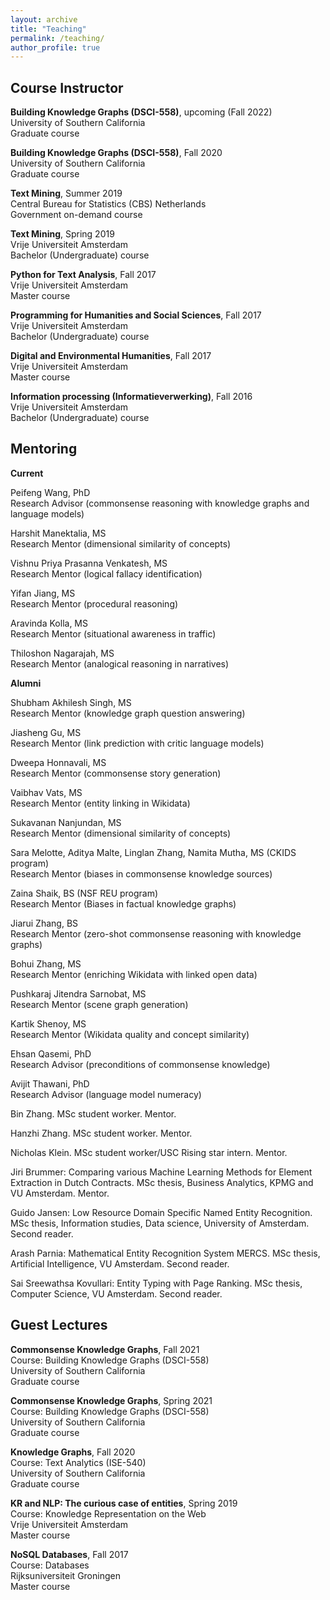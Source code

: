 ```yaml
---
layout: archive
title: "Teaching"
permalink: /teaching/
author_profile: true
---
```


## Course Instructor

**Building Knowledge Graphs (DSCI-558)**, upcoming (Fall 2022)\
University of Southern California\
Graduate course

**Building Knowledge Graphs (DSCI-558)**, Fall 2020\
University of Southern California\
Graduate course

**Text Mining**, Summer 2019\
Central Bureau for Statistics (CBS) Netherlands \
Government on-demand course

**Text Mining**, Spring 2019\
Vrije Universiteit Amsterdam\
Bachelor (Undergraduate) course

**Python for Text Analysis**, Fall 2017\
Vrije Universiteit Amsterdam\
Master course

**Programming for Humanities and Social Sciences**, Fall 2017\
Vrije Universiteit Amsterdam\
Bachelor (Undergraduate) course

**Digital and Environmental Humanities**, Fall 2017\
Vrije Universiteit Amsterdam\
Master course

**Information processing (Informatieverwerking)**, Fall 2016\
Vrije Universiteit Amsterdam\
Bachelor (Undergraduate) course

## Mentoring

**Current**

Peifeng Wang, PhD\
Research Advisor (commonsense reasoning with knowledge graphs and language models)

Harshit Manektalia, MS\
Research Mentor (dimensional similarity of concepts)

Vishnu Priya Prasanna Venkatesh, MS\
Research Mentor (logical fallacy identification)

Yifan Jiang, MS\
Research Mentor (procedural reasoning)

Aravinda Kolla, MS\
Research Mentor (situational awareness in traffic)

Thiloshon Nagarajah, MS\
Research Mentor (analogical reasoning in narratives)


**Alumni**

Shubham Akhilesh Singh, MS\
Research Mentor (knowledge graph question answering)

Jiasheng Gu, MS\
Research Mentor (link prediction with critic language models)

Dweepa Honnavali, MS\
Research Mentor (commonsense story generation)

Vaibhav Vats, MS\
Research Mentor (entity linking in Wikidata)

Sukavanan Nanjundan, MS\
Research Mentor (dimensional similarity of concepts)

Sara Melotte, Aditya Malte, Linglan Zhang, Namita Mutha, MS (CKIDS program)\
Research Mentor (biases in commonsense knowledge sources)

Zaina Shaik, BS (NSF REU program)\
Research Mentor (Biases in factual knowledge graphs)

Jiarui Zhang, BS\
Research Mentor (zero-shot commonsense reasoning with knowledge graphs)

Bohui Zhang, MS\
Research Mentor (enriching Wikidata with linked open data)

Pushkaraj Jitendra Sarnobat, MS\
Research Mentor (scene graph generation)

Kartik Shenoy, MS\
Research Mentor (Wikidata quality and concept similarity)

Ehsan Qasemi, PhD\
Research Advisor (preconditions of commonsense knowledge)

Avijit Thawani, PhD\
Research Advisor (language model numeracy)

Bin Zhang. MSc student worker. Mentor.

Hanzhi Zhang. MSc student worker. Mentor.

Nicholas Klein. MSc student worker/USC Rising star intern. Mentor.

Jiri Brummer: Comparing various Machine Learning Methods for Element
Extraction in Dutch Contracts. MSc thesis, Business Analytics, KPMG and
VU Amsterdam. Mentor.

Guido Jansen: Low Resource Domain Specific Named Entity Recognition. MSc
thesis, Information studies, Data science, University of Amsterdam.
Second reader.

Arash Parnia: Mathematical Entity Recognition System MERCS. MSc thesis,
Artificial Intelligence, VU Amsterdam. Second reader.

Sai Sreewathsa Kovullari: Entity Typing with Page Ranking. MSc thesis,
Computer Science, VU Amsterdam. Second reader.

## Guest Lectures

**Commonsense Knowledge Graphs**, Fall 2021\
Course: Building Knowledge Graphs (DSCI-558)\
University of Southern California\
Graduate course

**Commonsense Knowledge Graphs**, Spring 2021\
Course: Building Knowledge Graphs (DSCI-558)\
University of Southern California\
Graduate course

**Knowledge Graphs**, Fall 2020\
Course: Text Analytics (ISE-540)\
University of Southern California\
Graduate course

**KR and NLP: The curious case of entities**, Spring 2019\
Course: Knowledge Representation on the Web\
Vrije Universiteit Amsterdam\
Master course

**NoSQL Databases**, Fall 2017\
Course: Databases\
Rijksuniversiteit Groningen\
Master course

